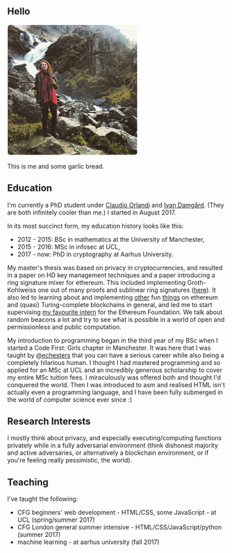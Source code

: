 ## Hello

<img src="/garlicbread.jpg" width="300">

This is me and some garlic bread.

## Education

I'm currently a PhD student under 
[Claudio Orlandi](http://www.cs.au.dk/~orlandi/) and [Ivan Damgård](http://www.daimi.au.dk/~ivan/). (They are both infinitely 
cooler than me.) I started in August 2017.

In its most succinct form, my education history looks like this:
- 2012 - 2015: BSc in mathematics at the University of Manchester,
- 2015 - 2016: MSc in infosec at UCL,
- 2017 - now: PhD in cryptography at Aarhus University.

My master's thesis was based on privacy in cryptocurrencies, and resulted in a paper on HD key management techniques and a paper introducing a ring signature mixer for ethereum. This included implementing Groth-Kohlweiss 
one out of many proofs and sublinear ring signatures ([here](https://github.com/rmercer93/gk-zerocoin)). It also led to learning about and implementing [other](https://github.com/rmercer93/p2prng) fun [things](https://github.com/rmercer93/BLS2) 
on ethereum and (quasi) Turing-complete blockchains in general, and led me to start supervising [my favourite intern](https://github.com/jakegsy/) 
for the Ethereum Foundation. We talk about random beacons a lot and try to see what is possible in a world of open and 
permissionless and public computation.

My introduction to programming began in the third year of my BSc when I started a Code First: Girls chapter in Manchester. It 
was here that I was taught by [@echesters](https://twitter.com/echesters) that you can have a serious career while also being a 
completely hilarious human. I thought I had mastered programming and so applied for an MSc at UCL and an incredibly generous 
scholarship to cover my entire MSc tuition fees. I miraculously was offered both and thought I'd conquered the world. Then I 
was introduced to asm and realised HTML isn't actually even a programming language, and I have been fully 
submerged in the world of computer science ever since :)


## Research Interests

I mostly think about privacy, and especially executing/computing functions privately while in a fully adversarial environment 
(think dishonest majority and active adversaries, or alternatively a blockchain environment, or if you're feeling really 
pessimistic, the world). 


## Teaching

I've taught the following:
- CFG beginners' web development - HTML/CSS, some JavaScript - at UCL (spring/summer 2017)
- CFG London general summer intensive - HTML/CSS/JavaScript/python (summer 2017)
- machine learning - at aarhus university (fall 2017)
